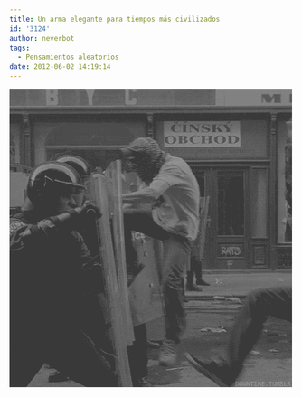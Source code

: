 ```yaml
---
title: Un arma elegante para tiempos más civilizados
id: '3124'
author: neverbot
tags:
  - Pensamientos aleatorios
date: 2012-06-02 14:19:14
---
```


[![](./un-arma-elegante-para-tiempos-mas-civilizados/tumblr_m4t9nspeoM1qew6w7o1_500.gif "police")](./un-arma-elegante-para-tiempos-mas-civilizados/tumblr_m4t9nspeoM1qew6w7o1_500.gif)